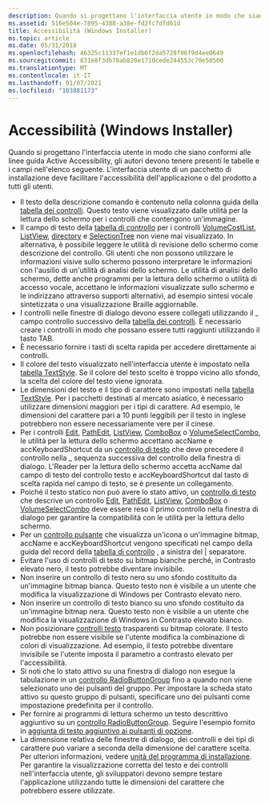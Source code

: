 ```yaml
---
description: Quando si progettano l'interfaccia utente in modo che siano conformi alle linee guida Active Accessibility, gli autori devono tenere presenti le tabelle e i campi nell'elenco seguente.
ms.assetid: 516e504e-7895-4388-a38e-fd2fc7dfd61d
title: Accessibilità (Windows Installer)
ms.topic: article
ms.date: 05/31/2018
ms.openlocfilehash: 46325c11337ef1e1db6f2da5728f06f9d4ee0649
ms.sourcegitcommit: 831e8f3db78ab820e1710cede244553c70e50500
ms.translationtype: MT
ms.contentlocale: it-IT
ms.lasthandoff: 01/07/2021
ms.locfileid: "103881173"
---
```

# <a name="accessibility-windows-installer"></a>Accessibilità (Windows Installer)

Quando si progettano l'interfaccia utente in modo che siano conformi alle linee guida Active Accessibility, gli autori devono tenere presenti le tabelle e i campi nell'elenco seguente. L'interfaccia utente di un pacchetto di installazione deve facilitare l'accessibilità dell'applicazione o del prodotto a tutti gli utenti.

-   Il testo della descrizione comando è contenuto nella colonna guida della [tabella dei controlli](control-table.md). Questo testo viene visualizzato dalle utilità per la lettura dello schermo per i controlli che contengono un'immagine.
-   Il campo di testo della [tabella di controllo](control-table.md) per i controlli [VolumeCostList](volumecostlist-control.md), [ListView](listview-control.md), [directory](directorylist-control.md) e [SelectionTree](selectiontree-control.md) non viene mai visualizzato. In alternativa, è possibile leggere le utilità di revisione dello schermo come descrizione del controllo. Gli utenti che non possono utilizzare le informazioni visive sullo schermo possono interpretare le informazioni con l'ausilio di un'utilità di analisi dello schermo. Le utilità di analisi dello schermo, dette anche programmi per la lettura dello schermo o utilità di accesso vocale, accettano le informazioni visualizzate sullo schermo e le indirizzano attraverso supporti alternativi, ad esempio sintesi vocale sintetizzata o una visualizzazione Braille aggiornabile.
-   I controlli nelle finestre di dialogo devono essere collegati utilizzando il \_ campo controllo successivo della [tabella dei controlli](control-table.md). È necessario creare i controlli in modo che possano essere tutti raggiunti utilizzando il tasto TAB.
-   È necessario fornire i tasti di scelta rapida per accedere direttamente ai controlli.
-   Il colore del testo visualizzato nell'interfaccia utente è impostato nella [tabella TextStyle](textstyle-table.md). Se il colore del testo scelto è troppo vicino allo sfondo, la scelta del colore del testo viene ignorata.
-   Le dimensioni del testo e il tipo di carattere sono impostati nella [tabella TextStyle](textstyle-table.md). Per i pacchetti destinati al mercato asiatico, è necessario utilizzare dimensioni maggiori per i tipi di carattere. Ad esempio, le dimensioni del carattere pari a 10 punti leggibili per il testo in inglese potrebbero non essere necessariamente vere per il cinese.
-   Per i controlli [Edit](edit-control.md), [PathEdit](pathedit-control.md), [ListView](listview-control.md), [ComboBox](combobox-control.md) o [VolumeSelectCombo](volumeselectcombo-control.md), le utilità per la lettura dello schermo accettano accName e accKeyboardShortcut da un [controllo di testo](text-control.md) che deve precedere il controllo nella \_ sequenza successiva del controllo della finestra di dialogo. L'Reader per la lettura dello schermo accetta accName dal campo di testo del controllo testo e accKeyboardShortcut dal tasto di scelta rapida nel campo di testo, se è presente un collegamento.
-   Poiché il testo statico non può avere lo stato attivo, un [controllo di testo](text-control.md) che descrive un controllo [Edit](edit-control.md), [PathEdit](pathedit-control.md), [ListView](listview-control.md), [ComboBox](combobox-control.md) o [VolumeSelectCombo](volumeselectcombo-control.md) deve essere reso il primo controllo nella finestra di dialogo per garantire la compatibilità con le utilità per la lettura dello schermo.
-   Per un [controllo pulsante](pushbutton-control.md) che visualizza un'icona o un'immagine bitmap, accName e accKeyboardShortcut vengono specificati nel campo della guida del record della [tabella di controllo](control-table.md) , a sinistra del \| separatore.
-   Evitare l'uso di controlli di testo su bitmap bianche perché, in Contrasto elevato nero, il testo potrebbe diventare invisibile.
-   Non inserire un controllo di testo nero su uno sfondo costituito da un'immagine bitmap bianca. Questo testo non è visibile a un utente che modifica la visualizzazione di Windows per Contrasto elevato nero.
-   Non inserire un controllo di testo bianco su uno sfondo costituito da un'immagine bitmap nera. Questo testo non è visibile a un utente che modifica la visualizzazione di Windows in Contrasto elevato bianco.
-   Non posizionare [controlli testo](text-control.md) trasparenti su bitmap colorate. Il testo potrebbe non essere visibile se l'utente modifica la combinazione di colori di visualizzazione. Ad esempio, il testo potrebbe diventare invisibile se l'utente imposta il parametro a contrasto elevato per l'accessibilità.
-   Si noti che lo stato attivo su una finestra di dialogo non esegue la tabulazione in un [controllo RadioButtonGroup](radiobuttongroup-control.md) fino a quando non viene selezionato uno dei pulsanti del gruppo. Per impostare la scheda stato attivo su questo gruppo di pulsanti, specificare uno dei pulsanti come impostazione predefinita per il controllo.
-   Per fornire ai programmi di lettura schermo un testo descrittivo aggiuntivo su un [controllo RadioButtonGroup](radiobuttongroup-control.md). Seguire l'esempio fornito in [aggiunta di testo aggiuntivo ai pulsanti di opzione](adding-extra-text-to-radio-buttons.md).
-   La dimensione relativa delle finestre di dialogo, dei controlli e dei tipi di carattere può variare a seconda della dimensione del carattere scelta. Per ulteriori informazioni, vedere [unità del programma di installazione](installer-units.md). Per garantire la visualizzazione corretta del testo e dei controlli nell'interfaccia utente, gli sviluppatori devono sempre testare l'applicazione utilizzando tutte le dimensioni del carattere che potrebbero essere utilizzate.

 

 



